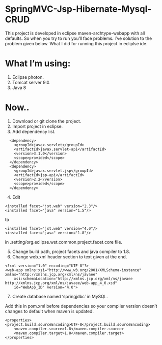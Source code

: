 # SpringMVC-Jsp-Hibernate-Mysql-CRUD
This project is developed in eclipse maven-archtype-webapp with all defaults. So when you try to run you’ll face problems. I’ve solution to the problem given below.
What I did for running this project in ecliplse ide.

# What I’m using: 
1.	Eclipse photon.	
2.	Tomcat server 9.0.
3.  Java 8

# Now..
1.	Download or git clone the project.
2.	Import project in eclipse.
3.	Add dependency list.
```
  <dependency>
    <groupId>javax.servlet</groupId>
    <artifactId>javax.servlet-api</artifactId>
    <version>3.1.0</version>
    <scope>provided</scope>
  </dependency>
  <dependency>
    <groupId>javax.servlet.jsp</groupId>
    <artifactId>jsp-api</artifactId>
    <version>2.2</version>
    <scope>provided</scope>
  </dependency>
```

4.	Edit 

```
<installed facet="jst.web" version="2.3"/>
<installed facet="java" version="1.5"/>
```

to

```
<installed facet="jst.web" version="4.0"/>
<installed facet="java" version="1.8"/>
```

in .setting/org.eclipse.wst.common.project.facet.core file.

5.	Change build path, project facets and java compiler to 1.8.
6.	Change web.xml header <web-app> section to text given at the end.

```
<?xml version="1.0" encoding="UTF-8"?>
<web-app xmlns:xsi="http://www.w3.org/2001/XMLSchema-instance" xmlns="http://xmlns.jcp.org/xml/ns/javaee"
	xsi:schemaLocation="http://xmlns.jcp.org/xml/ns/javaee http://xmlns.jcp.org/xml/ns/javaee/web-app_4_0.xsd"
	id="WebApp_ID" version="4.0">
```

7.	Create database named ‘springjdbc’ in MySQL.

Add this in pom.xml before dependencies so your compiler version doesn’t changes to default when maven is updated.

```
<properties>
<project.build.sourceEncoding>UTF-8</project.build.sourceEncoding>
	<maven.compiler.source>1.8</maven.compiler.source>
	<maven.compiler.target>1.8</maven.compiler.target>
</properties>		
```
